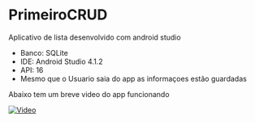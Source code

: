 # PrimeiroCRUD
Aplicativo de lista desenvolvido com android studio
 - Banco: SQLite
 - IDE: Android Studio 4.1.2
 - API: 16
 - Mesmo que o Usuario saia do app as informaçoes estão guardadas
 
Abaixo tem um breve video do app funcionando 

[![Video](http://img.youtube.com/vi/WN98Zby-D8U/0.jpg)](http://www.youtube.com/watch?v=WN98Zby-D8U)




